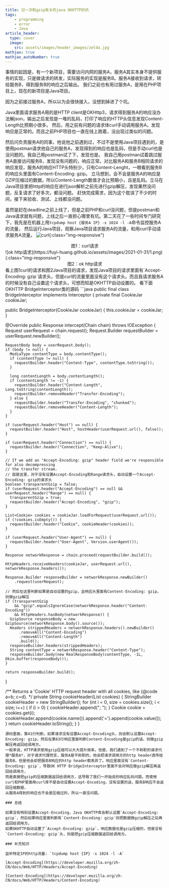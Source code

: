 ```yaml
---
title: 记一次和gzip有关的java OKHTTP的坑
tags: 
    - programming 
    - error
    - Java
article_header:
  type: cover
  image:
    src: assets/images/header_images/zelda.jpg
mathjax: true
mathjax_autoNumber: true
---
```


事情的起因是，有一个新项目，需要访问内网的服务A，服务A其实本身不提供服务的实现，只是做请求的转发，实际服务的实现是服务B。服务A接收到请求，转给服务B，得到服务B的响应之后输出。
我们之前也有用过服务A，是用在PHP项目上，现在的新项目是Java项目。

因为之前接过服务A，所以以为会很快接入，没想到掉进了个坑。

Java里面请求服务A用的是HTTP client是OKHttp3，请求得到服务A的响应没办法解json，输出之后发现是一堆的乱码，打印了响应的HTTP头信息发现Content-Length比预期小很多。
然后，用之前有问题的请求体curl手动调用服务A，发现响应是正常的。而且之前PHP项目也一直在线上跑着，没出现过类似的问题。

然后问负责服务A的同事，他说他之前遇到过，不过不是使用Java项目遇到的，是使用postman请求他自己的服务A，发现得到的响应也是乱码，但是手动curl也是没问题的。我自己用postman试了下，发现也是。
我自己用postman试着跳过服务A直接访问服务B，发现没有问题的，响应正常。对比服务A和服务B相同请求的响应发现，服务A的响应HTTP头特别少，只有Content-Lenght，一眼看到服务B的响应头里面有Content-Encoding: gzip。
立马想到，会不会是服务A的响应是GZIP压缩过的数据，所以Content-Length数值才会比预期小，且是乱码。立马在Java项目里把http的响应在进行json解析之前先进行gzip解压，发现果然没问题，反复请求了好多次，都没问题。
赶快完成需求，因为这个耽误了不少的时间，接下来验收、测试、上线都没问题。

虽然是赶在deadline之前上线了，但是之前PHP和curl没问题，但是postman和Java请求就有问题，上线之后一直担心哪里有坑。第二天花了一些时间专门研究下，我先是在机器上用`tcpdump host {服务A IP} -s 1024 -l -A`命令监控服务A的流量，
然后运行Java项目，观察Java项目请求服务A的流量，和用curl手动请求服务A流量。
![curl](https://fuyi-huang.github.io/assets/images/2021-01-31/1.png){:class="img-responsive"}
<center>图1：curl请求</center>
![ok http请求](https://fuyi-huang.github.io/assets/images/2021-01-31/1.png){:class="img-responsive"}
<center>图2：ok http请求</center>
看上图1curl的请求和图2Java项目的请求，发现Java项目的请求里面有`Accept-Encoding: gzip`请求头，但是curl的流量里面没有这个请求头。而且我请求服务A的时候没有自己设置这个请求头，可想而知是OKHTTP自动设置的。
看下面OKHTTP BridgeInterceptor类的源码
```java
public final class BridgeInterceptor implements Interceptor {
  private final CookieJar cookieJar;

  public BridgeInterceptor(CookieJar cookieJar) {
    this.cookieJar = cookieJar;
  }

  @Override public Response intercept(Chain chain) throws IOException {
    Request userRequest = chain.request();
    Request.Builder requestBuilder = userRequest.newBuilder();

    RequestBody body = userRequest.body();
    if (body != null) {
      MediaType contentType = body.contentType();
      if (contentType != null) {
        requestBuilder.header("Content-Type", contentType.toString());
      }

      long contentLength = body.contentLength();
      if (contentLength != -1) {
        requestBuilder.header("Content-Length", Long.toString(contentLength));
        requestBuilder.removeHeader("Transfer-Encoding");
      } else {
        requestBuilder.header("Transfer-Encoding", "chunked");
        requestBuilder.removeHeader("Content-Length");
      }
    }

    if (userRequest.header("Host") == null) {
      requestBuilder.header("Host", hostHeader(userRequest.url(), false));
    }

    if (userRequest.header("Connection") == null) {
      requestBuilder.header("Connection", "Keep-Alive");
    }

    // If we add an "Accept-Encoding: gzip" header field we're responsible for also decompressing
    // the transfer stream.
    // 就是这里，对于没有设置Accept-Encoding和Range请求头，自动设置一个Accept-Encoding: gzip的请求头
    boolean transparentGzip = false;
    if (userRequest.header("Accept-Encoding") == null && userRequest.header("Range") == null) {
      transparentGzip = true;
      requestBuilder.header("Accept-Encoding", "gzip");
    }

    List<Cookie> cookies = cookieJar.loadForRequest(userRequest.url());
    if (!cookies.isEmpty()) {
      requestBuilder.header("Cookie", cookieHeader(cookies));
    }

    if (userRequest.header("User-Agent") == null) {
      requestBuilder.header("User-Agent", Version.userAgent());
    }

    Response networkResponse = chain.proceed(requestBuilder.build());

    HttpHeaders.receiveHeaders(cookieJar, userRequest.url(), networkResponse.headers());

    Response.Builder responseBuilder = networkResponse.newBuilder()
        .request(userRequest);

    // 然后在这里判断如果是自动设置的gzip，且响应头里面有Content-Encoding: gzip，则做gzip解压
    if (transparentGzip
        && "gzip".equalsIgnoreCase(networkResponse.header("Content-Encoding"))
        && HttpHeaders.hasBody(networkResponse)) {
      GzipSource responseBody = new GzipSource(networkResponse.body().source());
      Headers strippedHeaders = networkResponse.headers().newBuilder()
          .removeAll("Content-Encoding")
          .removeAll("Content-Length")
          .build();
      responseBuilder.headers(strippedHeaders);
      String contentType = networkResponse.header("Content-Type");
      responseBuilder.body(new RealResponseBody(contentType, -1L, Okio.buffer(responseBody)));
    }

    return responseBuilder.build();
  }

  /** Returns a 'Cookie' HTTP request header with all cookies, like {@code a=b; c=d}. */
  private String cookieHeader(List<Cookie> cookies) {
    StringBuilder cookieHeader = new StringBuilder();
    for (int i = 0, size = cookies.size(); i < size; i++) {
      if (i > 0) {
        cookieHeader.append("; ");
      }
      Cookie cookie = cookies.get(i);
      cookieHeader.append(cookie.name()).append('=').append(cookie.value());
    }
    return cookieHeader.toString();
  }
}
```
源码里面，第41行判断，如果请求没有设置Accept-Encoding头，则会默认设置Accept-Encoding: gzip，然后在第63行响应里面判断Content-Encoding是gzip的话，则做gzip解压再返回给调用方。
一般来说，HTTP请求使用gzip压缩可以大大提升效率。但是，我们遇到了一个不称职的请求代理*服务A*，对于请求代理而言，服务A是不称职的，他会把请求调用方的http header透传给
服务B，但是他会却把服务B响应的http header都丢弃了。响应里面没有`Content-Encoding: gzip`，导致OK HTTP BridgeInterceptor里面不会对响应做gzip解压再返回给调用方，
而是直接把gzip的压缩数据返回给调用方，这导致了我们一开始说的响应乱码问题。而使用curl和PHP里面用curl库不是自动设置Accept-Encoding，没有设置的话，服务B响应不会返回压缩数据，
从服务A得到的响应也不会是压缩过的，所以一直没问题。

### 总结

如果没有特别设置Accept-Encoding，Java OKHTTP库会默认设置`Accept-Encoding: gzip`，然后如果响应里面判断有`Content-Encoding: gzip`则把数据做gzip解压之后再返回给调用方。
如果OKHTTP自动设置了`Accept-Encoding: gzip`，响应数据也是gzip压缩的，但是没有`Content-Encoding: gzip`头，则是把gzip压缩数据返回给调用方。

### 补充知识

监听特定IP的http流量: `tcpdump host {IP} -s 1024 -l -A`

[Accept-Encoding](https://developer.mozilla.org/zh-CN/docs/Web/HTTP/Headers/Accept-Encoding)

[Content-Encoding](https://developer.mozilla.org/zh-CN/docs/Web/HTTP/Headers/Content-Encoding)